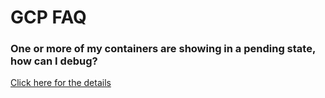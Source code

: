# GCP FAQ

### One or more of my containers are showing in a pending state, how can I debug? <a href="#7-toc-title" id="7-toc-title"></a>

[Click here for the details](../aws/aws-faq.md#7-toc-title)


